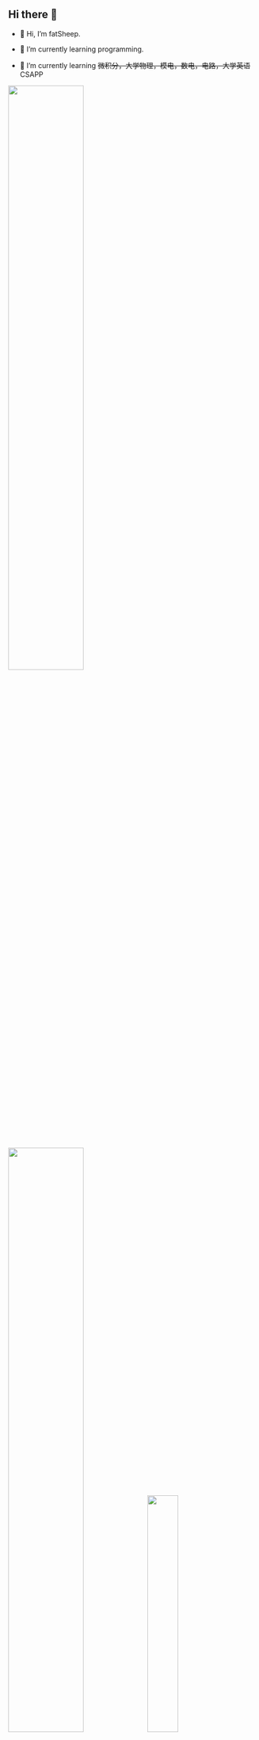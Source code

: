 ## Hi there 👋

- 👋 Hi, I’m fatSheep.

- 🌱 I’m currently learning programming.

- 🤔 I’m currently learning ~~微积分，大学物理，模电，数电，电路，大学英语~~ CSAPP
<p float="center">
  <img src="https://github-readme-stats.vercel.app/api?username=00fish0&show_icons=true&theme=dark#gh-dark-mode-only" width="55%" />
  <img src="https://github-readme-stats.vercel.app/api?username=00fish0&show_icons=true&theme=default#gh-light-mode-only" width="55%" />
  <img src="https://github-readme-stats.vercel.app/api/top-langs/?username=00fish0&layout=donut#gh-light-mode-only" width="35%" />
  <img src="https://github-readme-stats.vercel.app/api/top-langs/?username=00fish0&layout=donut&theme=dark#gh-dark-mode-only" width="37%" />
</p>
<!--
**00fish0/00fish0** is a ✨ _special_ ✨ repository because its `README.md` (this file) appears on your GitHub profile.

Here are some ideas to get you started:

- 🔭 I’m currently working on ...
- 🌱 I’m currently learning ...
- 👯 I’m looking to collaborate on ...
- 🤔 I’m looking for help with ...
- 💬 Ask me about ...
- 📫 How to reach me: ...
- 😄 Pronouns: ...
- ⚡ Fun fact: ...
-->
